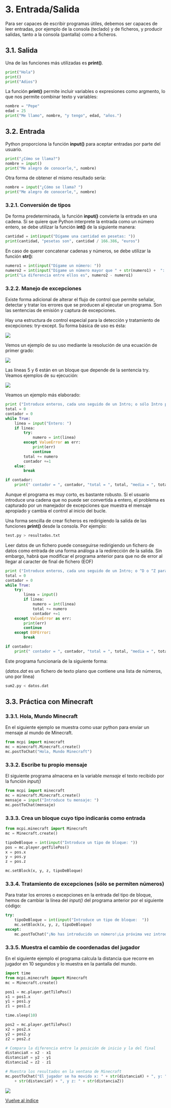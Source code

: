 # 3. Entrada/Salida

Para ser capaces de escribir programas útiles, debemos ser capaces de leer entradas, por ejemplo de la consola (teclado) y de ficheros, y producir salidas, tanto a la consola (pantalla) como a ficheros.

## 3.1. Salida

Una de las funciones más utilizadas es **print()**.

```python
print("Hola")
print()
print("Adios")
```

La función **print()** permite incluir variables o expresiones como argmento, lo que nos permite combinar texto y variables:

```python
nombre = "Pepe"
edad = 25
print("Me llamo", nombre, "y tengo", edad, "años.")

```
## 3.2. Entrada

Python proporciona la función **input()** para aceptar entradas por parte del usuario.

```python
print("¿Cómo se llama?")
nombre = input()
print("Me alegro de conocerle,", nombre)
```

Otra forma de obtener el mismo resultado sería:

```python
nombre = input("¿Cómo se llama? ")
print("Me alegro de conocerle,", nombre)
```

### 3.2.1. Conversión de tipos

De forma predeterminada, la función **input()** convierte la entrada en una cadena. Si se quiere que Python interprete la entrada como un número entero, se debe utilizar la función **int()** de la siguiente manera:

```python
cantidad = int(input("Dígame una cantidad en pesetas: "))
print(cantidad, "pesetas son", cantidad / 166.386, "euros")
```


En caso de querer concatenar cadenas y números, se debe utilizar la función **str()**:

```python
numero1 = int(input("Dígame un número: "))
numero2 = int(input("Dígame un número mayor que " + str(numero1) +  ": "))
print("La diferencia entre ellos es", numero2 - numero1)
```

### 3.2.2. Manejo de excepciones
Existe forma adicional de alterar el flujo de control que permite señalar, detectar y tratar los errores que se producen al ejecutar un programa. Son las sentencias de emisión y captura de excepciones.

Hay una estructura de control especial para la detección y tratamiento de excepciones: try-except. Su forma básica de uso es ésta: 

![](python/try-except.png)

Vemos un ejemplo de su uso mediante la resolución de una ecuación de primer grado:

![](python/try-except1.png)

Las líneas 5 y 6 están en un bloque que depende de la sentencia try. Veamos ejemplos de su ejecución: 

![](python/try-except2.png)


Veamos un ejemplo más elaborado:

```python
print ("Introduce enteros, cada uno seguido de un Intro; o sólo Intro para finalizar")
total = 0
contador = 0
while True:
	linea = input("Entero: ")
	if linea:
		try:
			numero = int(linea)
		except ValueError as err:
			print(err)
			continue
		total += numero
		contador +=1
	else:
		break

if contador:
	print(" contador = ", contador, "total = ", total, "media = ", total/contador) 
```

Aunque el programa es muy corto, es bastante robusto. Si el usuario introduce una cadena que no puede ser convertida a entero, el problema es capturado por un manejador de excepciones que muestra el mensaje apropiado y cambia el control al inicio del bucle.

Una forma sencilla de crear ficheros es redirigiendo la salida de las funciones **print()** desde la consola. Por ejemplo: 

```bash
test.py > resultados.txt
```

Leer datos de un fichero puede conseguirse redirigiendo un fichero de datos como entrada de una forma análoga a la redirección de la salida. Sin embargo, habrá que modificar el programa anterior para que no de error al llegar al caracter de final de fichero (EOF)

```python
print ("Introduce enteros, cada uno seguido de un Intro; o ^D o ^Z para finalizar")
total = 0
contador = 0
while True:
	try:
    	linea = input()
    	if linea:
      		numero = int(linea)
			total += numero
			contador +=1
	except ValueError as err:
		print(err)
		continue
	except EOFError:
		break

if contador:
	print(" contador = ", contador, "total = ", total, "media = ", total/contador)
```

Este programa funcionaría de la siguiente forma:

(*datos.dat* es un fichero de texto plano que contiene una lista de números, uno por línea)

```bash
sum2.py < datos.dat 
```

## 3.3. Práctica con Minecraft

### 3.3.1. Hola, Mundo Minecraft

En el siguiente ejemplo se muestra como usar python para enviar un mensaje al mundo de Minecraft.

```python
from mcpi import minecraft
mc = minecraft.Minecraft.create()
mc.postToChat("Hola, Mundo Minecraft")
```

### 3.3.2. Escribe tu propio mensaje

El siguiente programa almacena en la variable *mensaje* el texto recibido por la función *input()*

```python
from mcpi import minecraft
mc = minecraft.Minecraft.create()
mensaje = input("Introduce tu mensaje: ")
mc.postToChat(mensaje)
```

### 3.3.3. Crea un bloque cuyo tipo indicarás como entrada

```python
from mcpi.minecraft import Minecraft
mc = Minecraft.create()

tipoDeBloque = int(input("Introduce un tipo de bloque: "))
pos = mc.player.getTilePos()
x = pos.x
y = pos.y
z = pos.z

mc.setBlock(x, y, z, tipoDeBloque)
```

### 3.3.4. Tratamiento de excepciones (sólo se permiten números)

Para tratar los errores o excepciones en la entrada del tipo de bloque, hemos de cambiar la línea del *input()* del programa anterior por el siguiente código:

```python
try:
    tipoDeBloque = int(input("Introduce un tipo de bloque:  "))
    mc.setBlock(x, y, z, tipoDeBloque)
except:
    mc.postToChat("¡No has introducido un número!¡La próxima vez introduce un número.")
```

### 3.3.5. Muestra el cambio de coordenadas del jugador 

En el siguiente ejemplo el programa calcula la distancia que recorre en jugador en 10 segundos y lo muestra en la pantalla del mundo.

```python
import time
from mcpi.minecraft import Minecraft
mc = Minecraft.create()

pos1 = mc.player.getTilePos()
x1 = pos1.x
y1 = pos1.y
z1 = pos1.z

time.sleep(10)

pos2 = mc.player.getTilePos()
x2 = pos2.x
y2 = pos2.y
z2 = pos2.z

# Compara la diferencia entre la posición de inicio y la del final
distanciaX = x2 - x1
distanciaY = y2 - y1
distanciaZ = z2 - z1

# Muestra los resultados en la ventana de Minecraft
mc.postToChat("El jugador se ha movido x: " + str(distanciaX) + ", y: "
    + str(distanciaY) + ", y z: " + str(distanciaZ))
```

![](images/cambioPosicion.png)

[Vuelve al índice](https://jolosan.github.io/minecraft/aprende.html)
